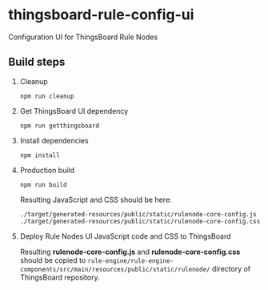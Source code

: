 # thingsboard-rule-config-ui

Configuration UI for ThingsBoard Rule Nodes

## Build steps

1) Cleanup
    ```
    npm run cleanup 
    ```
2) Get ThingsBoard UI dependency
    ```
    npm run getthingsboard 
    ```
3) Install dependencies
    ```
    npm install 
    ```
4) Production build    
    ```
    npm run build 
    ```
    Resulting JavaScript and CSS should be here:
    ```
    ./target/generated-resources/public/static/rulenode-core-config.js
    ./target/generated-resources/public/static/rulenode-core-config.css
    ```
5) Deploy Rule Nodes UI JavaScript code and CSS to ThingsBoard

    Resulting **rulenode-core-config.js** and **rulenode-core-config.css** 
    should be copied to ```rule-engine/rule-engine-components/src/main/resources/public/static/rulenode/```
    directory of ThingsBoard repository. 

